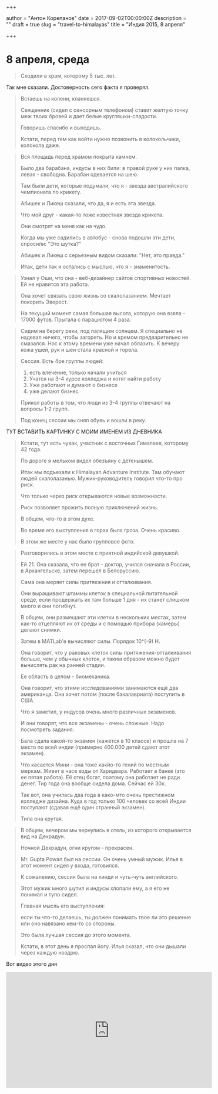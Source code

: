 

+++

author = "Антон Корепанов"
date = 2017-09-02T00:00:00Z
description = ""
draft = true
slug = "travel-to-himalayas"
title = "Индия 2015, 8 апреля"

+++

# 8 апреля, среда

>  Сходили в храм, которому 5 тыс. лет.

Так мне сказали. Достоверность сего факта я проверял.

> Встаешь на колени, кланяешся.
>
> Священник (сидел с сенсорным телефоном) ставит желтую точку меж твоих бровей и дает белые кругляшки-сладости.
>
> Говоришь спасибо и выходишь.
>
> Кстати, перед тем как войти нужно позвонить в колокольчики, колокола даже.

> Вся площадь перед храмом покрыта камнем.
>
> Было два барабана, индусы в них били: в правой руке у них палка, левая - свободна. Барабан одевается на шею.
>
> Там были дети, которые подумали, что я - звезда австралийского чемпионата по крикету.
>
> Абишек и Ликеш сказали, что да, я и есть эта звезда.
>
> Что мой друг - какая-то тоже известная звезда крикета.
>
> Они смотрят на меня как на чудо.
>
> Когда мы уже садились в автобус - снова подошли эти дети, спросили: "Это шутка?"
>
> Абишек и Ликеш с серьезным видом сказали: "Нет, это правда."
>
> Итак, дети так и остались с мыслью, что я - знаменитость.

> Узнал у Оши, что она - веб-дизайнер сайтов спортивных новостей. Ей не нравится эта работа.
>
> Она хочет связать свою жизнь со скалолазанием. Мечтает покорить Эверест. 
>
> На текущий момент самая большая высота, которую она взяла - 17000 футов. Прыгала с парашютом 4 раза.

> Сидим на берегу реки, под палящим солнцем. Я специально не надевал ничего, чтобы загореть. Но и кремом предварительно не смазался. Нос к этому времени уже начал облазить. К вечеру кожа ушей, рук и шеи стала красной и горела.
>
> Сессия. Есть 4ре группы людей: 
>
> 1. есть влечение, только начали учиться
> 2. Учатся на 3-4 курсе колледжа и хотят найти работу
> 3. Уже работают и думают о бизнесе
> 4. уже делают бизнес
>
> Прикол работы в том, что люди из 3-4 группы отвечают на вопросы 1-2 групп.
>
> Под конец сессии мы снял обувь и вошли в реку.

ТУТ ВСТАВИТЬ КАРТИНКУ С МОИМ ИМЕНЕМ ИЗ ДНЕВНИКА

> Кстати, тут есть чувак, участник с восточных Гималаев, которому 42 года.
>
> По дороге я мельком видел обезъяну с детенышем.
>
> Итак мы подъехали к Himalayan Advanture Institute. Там обучают людей скалолазанью. Мужик-руководитель говорил что-то про риск.
>
> Что только через риск открываются новые возможности.
>
> Риск позволяет прожить полную приключений жизнь.
>
> В общем, что-то в этом духе.
>
> Во время его выступления в горах была гроза. Очень красиво.
>
> В этом же месте у нас было групповое фото.

> Разговорились в этом месте с приятной индийской девушкой.
>
> Ей 21. Она сказала, что ее брат - доктор, учился сначала в России, в Архангельске, затем перешел в Белоруссию.
>
> Сама она меряет силы притяежния и отталкивания.
>
> Они выращивают штаммы клеток в специальной питательной среде, если продержать их там больше 1 дня - их станет слишком много и они погибнут.
>
> В общем, они размещают эти клетки в нескольких местах, затем как-то отцепляют их от среды и с помощью прибора (камеры) делают снимки.
>
> Затем в MATLab'e вычисляют силы. Порядок 10^(-9) Н.
>
> Она говорит, что у раковых клеток силы притяжения-отталкивания больше, чем у обычных клеток, и таким образом можно будет вычислять рак на ранней стадии.
>
> Ее область в целом - биомеханика.
>
> Она говорит, что этими исследованиями занимаются ещё два американца. Она хочет потом (после бакалавриата) поступить в США.
>
> Что я заметил, у индусов очень много различных экзаменов.
>
> И они говорят, что все экзамены - очень сложные. Надо посмотреть задания.
>
> Бала сдала какой-то экзамен (кажется в 10 классе) и прошла на 7 место по всей индии (примерно 400.000 детей сдают этот экзамен).
>
> Что касается Мини - она тоже какйо-то гений по местным меркам. Живет в часе езды от Харидвара. Работает в банке (это ее пятая работа). Её отец богат, поэтому она работает не ради денег. Тир года она вообще сидела дома. Сейчас ей 30к.
>
> Так вот, она училась два года в како-мто очень престижном колледже дизайна. Куда в год только 100 человек со всей Индии поступают (сдавая ещё один странный экзамен).
>
> Типа она крутая.



> В общем, вечером мы вернулись в отель, из которого открывается вид на Дехрадун.
>
> Ночной Дехрадун, огни кругом - прекрасен.
>
> Mr. Gupta Powan был на сессии. Он очень умный мужик. Илья в этот момент сидел у входа, готовился. 
>
> К сожалению, сессия была на хинди и чуть-чуть английского.
>
> Этот мужик много шутил и индусы хлопали ему, а я его не понимал и тупо сидел.
>
> Главная мысль его выступления:
>
> если ты что-то делаешь, ты должен понимать твое ли это решение или оно навязано кем-то со стороны.
>
> Это была лучшая сессия до этого момента.
>
> Кстати, в этот день я проспал йогу. Илья сказал, что они дышали через каждую ноздрю.

Вот видео этого дня
<div style="text-align: center">
<iframe width="560" height="315" src="https://www.youtube.com/embed/oiN4abGTj0g" frameborder="0" allowfullscreen></iframe>
</div>